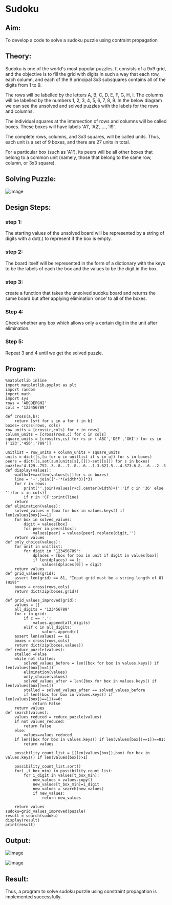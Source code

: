 # Sudoku

## Aim:
To develop a code to solve a sudoku puzzle using contraint propagation

## Theory:

Sudoku is one of the world's most popular puzzles. It consists of a 9x9 grid, and the objective is to fill the grid with digits in such a way that each row, each column, and each of the 9 principal 3x3 subsquares contains all of the digits from 1 to 9.

The rows will be labelled by the letters A, B, C, D, E, F, G, H, I.
The columns will be labelled by the numbers 1, 2, 3, 4, 5, 6, 7, 8, 9. In the below diagram we can see the unsolved and solved puzzles with the labels for the rows and columns.

The individual squares at the intersection of rows and columns will be called boxes. These boxes will have labels 'A1', 'A2', ..., 'I9'.

The complete rows, columns, and 3x3 squares, will be called units. Thus, each unit is a set of 9 boxes, and there are 27 units in total.

For a particular box (such as 'A1'), its peers will be all other boxes that belong to a common unit (namely, those that belong to the same row, column, or 3x3 square).

## Solving Puzzle:
![image](https://user-images.githubusercontent.com/75235293/173876556-8e285374-6d02-4d6d-a39d-b561102aa1d4.png)





## Design Steps:
### step 1: 
The starting values of the unsolved board will be represented by a string of digits with a dot(.) to represent if the box is empty.
### step 2:
The board itself will be represented in the form of a dictionary with the keys to be the labels of each the box and the values to be the digit in the box.
### step 3:
create a function that takes the unsolved sudoku board and returns the same board but after applying elimination ‘once’ to all of the boxes.
### Step 4:
Check whether any box which allows only a certain digit in the unit after elimination.
### Step 5:
Repeat 3 and 4 until we get the solved puzzle.
## Program:
```
%matplotlib inline
import matplotlib.pyplot as plt
import random
import math
import sys
rows = 'ABCDEFGHI'
cols = '123456789'

def cross(a,b):
    return [s+t for s in a for t in b]
boxes= cross(rows, cols)
row_units = [cross(r,cols) for r in rows]
column_units = [cross(rows,c) for c in cols]
square_units = [cross(rs,cs) for rs in ('ABC','DEF','GHI') for cs in ('123','456','789')]

unitlist = row_units + column_units + square_units
units = dict((s,[u for u in unitlist if s in u]) for s in boxes)
peers = dict((s,set(sum(units[s],[]))-set([s])) for s in boxes)
puzzle='4.129..752..3..8...7..8...6...1.3.621.5...4.373.6.8...6...2..3...7..1..489..651.7'
def display(values):
    width=1+max(len(values[s])for s in boxes)
    line = '+'.join(['-'*(width*3)]*3)
    for r in rows:
        print(''.join(values[r+c].center(width)+('|'if c in '36' else '')for c in cols))
        if r in 'CF':print(line)
    return
def elimination(values):
    solved_values = [box for box in values.keys() if len(values[box])==1]
    for box in solved_values:
        digit = values[box]
        for peer in peers[box]:
            values[peer] = values[peer].replace(digit,'')
    return values
def only_choice(values):
    for unit in unitlist:
        for digit in '123456789':
            dplaces = [box for box in unit if digit in values[box]]
            if len(dplaces) == 1:
                values[dplaces[0]] = digit
    return values
def grid_values(grid):
    assert len(grid) == 81, "Input grid must be a string length of 81 (9x9)"
    boxes = cross(rows,cols)
    return dict(zip(boxes,grid))

def grid_values_improved(grid):
    values = []
    all_digits = '123456789'
    for c in grid:
        if c == '.':
            values.append(all_digits)
        elif c in all_digits:
                values.append(c)
    assert len(values) == 81
    boxes = cross(rows,cols)
    return dict(zip(boxes,values))
def reduce_puzzle(values):
    stalled =False
    while not stalled:
        solved_values_before = len([box for box in values.keys() if len(values[box])==1])
        elimination(values)
        only_choice(values)
        solved_values_after = len([box for box in values.keys() if len(values[box])==1])
        stalled = solved_values_after == solved_values_before
        if len([box for box in values.keys() if len(values[box])==1])==0:
            return False
    return values
def search(values):
    values_reduced = reduce_puzzle(values)
    if not values_reduced:
        return False
    else:
        values=values_reduced
    if len([box for box in values.keys() if len(values[box])==1])==81:
        return values
    
    possibility_count_list = [(len(values[box]),box) for box in values.keys() if len(values[box])>1]
    
    possibility_count_list.sort()
    for(_,t_box_min) in possibility_count_list:
        for i_digit in values[t_box_min]:
            new_values = values.copy()
            new_values[t_box_min]=i_digit
            new_values = search(new_values)
            if new_values:
                return new_values
            
    return values
sudoku=grid_values_improved(puzzle)
result = search(sudoku)
display(result)
print(result)
```

## Output:
![image](https://user-images.githubusercontent.com/75235293/173875694-fea6f8d5-4e49-4aea-9fd8-a22811bc34d9.png)

![image](https://user-images.githubusercontent.com/75235293/173875770-082590a9-b718-4cea-94d9-9ff853598c65.png)




## Result:
Thus, a program to solve sudoku puzzle using constraint propagation is implemented successfully.

